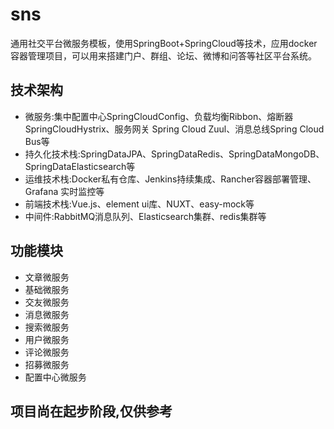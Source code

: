 # sns

通用社交平台微服务模板，使用SpringBoot+SpringCloud等技术，应用docker容器管理项目，可以用来搭建门户、群组、论坛、微博和问答等社区平台系统。

## 技术架构

* 微服务:集中配置中心SpringCloudConfig、负载均衡Ribbon、熔断器SpringCloudHystrix、服务网关 Spring Cloud Zuul、消息总线Spring Cloud Bus等
* 持久化技术栈:SpringDataJPA、SpringDataRedis、SpringDataMongoDB、SpringDataElasticsearch等
* 运维技术栈:Docker私有仓库、Jenkins持续集成、Rancher容器部署管理、Grafana 实时监控等
* 前端技术栈:Vue.js、element ui库、NUXT、easy-mock等
* 中间件:RabbitMQ消息队列、Elasticsearch集群、redis集群等

## 功能模块

* 文章微服务
* 基础微服务
* 交友微服务
* 消息微服务
* 搜索微服务
* 用户微服务
* 评论微服务
* 招募微服务
* 配置中心微服务

## 项目尚在起步阶段,仅供参考